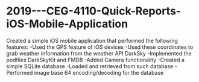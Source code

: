 # 2019---CEG-4110-Quick-Reports-iOS-Mobile-Application
Created a simple iOS mobile application that performed the following features:
-Used the GPS feature of iOS devices
-Used these coordinates to grab weather information from the weather API DarkSky
-Implemented the podfiles DarkSkyKit and FMDB
-Added Camera functionality
-Created a simple SQLite database
-Loaded and retrieved from such database
-Performed image base 64 encoding/decoding for the database
